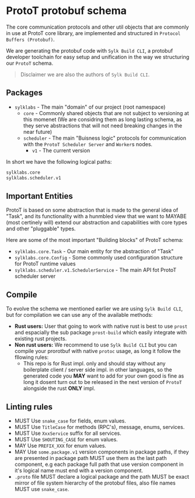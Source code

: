 # ProtoT protobuf schema

The core communication protocols and other util objects that are commonly in use at ProtoT core library, are implemented and structured in `Protocol Buffers (Protobuf)`.

We are generating the protobuf code with `Sylk Build CLI`, a protobuf developer toolchain for easy setup and unification in the way we structuring our `ProtoT` schema.

> Disclaimer we are also the authors of `Sylk Build CLI`.

## Packages

- `sylklabs` - The main "domain" of our project (root namespace)
    - `core` - Commonly shared objects that are not subject to versioning at this momenet (We are considring them as long lasting schema, as they serve abstractions that will not need breaking changes in the near future)
    - `scheduler` - The main "Buisness logic" protocols for communication with the `ProtoT Scheduler Server` and `Worker`s nodes.
        - `v1` - The current version

In short we have the following logical paths:

```sh
sylklabs.core
sylklabs.scheduler.v1
```

## Important Entities

ProtoT is based on some abstraction that is made to the general idea of "Task", and its functionality with a hunmbled view that we want to MAYABE (most certinely will) extend our abstraction and capabilities with core types and other "pluggable" types.

Here are some of the most important "Building blocks" of ProtoT schema:

- `sylklabs.core.Task` - Our main entity for the abstraction of "Task"
- `sylklabs.core.Config` - Some commonly used configuration structure for ProtoT runtime values
- `sylklabs.scheduler.v1.SchedulerService` - The main API fot ProtoT scheduler server

## Compile

To evolve the schema we mentioned earlier we are using `Sylk Build CLI`, but for compilation we can use any of the available methods:

- __Rust users:__ User that going to work with native rust is best to use `prost` and espacially the sub package `prost-build` which easily integrate with existing rust projects.
- __Non rust users:__ We recommend to use `Sylk Build CLI` but you can compile your prorotbuf with native `protoc` usage, as long it follow the fllowing rules:
    * This repo is for Rust impl. only and should stay without any boilerplate client / server side impl. in other languages, so the generated code you __MAY__ want to add for your own good is fine as long it dosent turn out to be released in the next version of `ProtoT` alongside the rust __ONLY__ impl.

## Linting rules

- MUST Use `snake_case` for fields, enum values.
- MUST Use `TitleCase` for methods (RPC's), message, enums, services.
- MUST Use `XxxService` suffix for all services.
- MUST Use `SHOUTING_CASE` for enum values.
- MAY Use `PREFIX_XXX` for enum values.
- MAY Use `some.package.v1` version  components in package paths, if they are presented in package path MUST use them as the last path component, e.g each package full path that use version component in it's logical name must end with a version component.
- `.proto` file MUST declare a logical package and the path MUST be exact mirror of file system hierarchy of the protobuf files, also file names MUST use `snake_case`.
